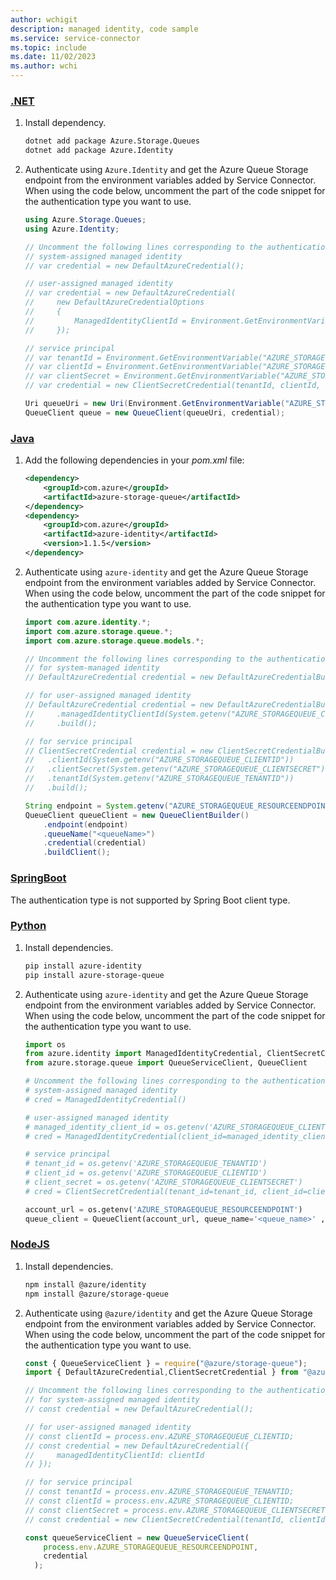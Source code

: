```yaml
---
author: wchigit
description: managed identity, code sample
ms.service: service-connector
ms.topic: include
ms.date: 11/02/2023
ms.author: wchi
---
```


### [.NET](#tab/dotnet)

1. Install dependency.
    ```bash
    dotnet add package Azure.Storage.Queues
    dotnet add package Azure.Identity
    ```

1. Authenticate using `Azure.Identity` and get the Azure Queue Storage endpoint from the environment variables added by Service Connector. When using the code below, uncomment the part of the code snippet for the authentication type you want to use.
    
    ```csharp
    using Azure.Storage.Queues;
    using Azure.Identity;    
    
    // Uncomment the following lines corresponding to the authentication type you want to use.
    // system-assigned managed identity
    // var credential = new DefaultAzureCredential();
    
    // user-assigned managed identity
    // var credential = new DefaultAzureCredential(
    //     new DefaultAzureCredentialOptions
    //     {
    //         ManagedIdentityClientId = Environment.GetEnvironmentVariable("AZURE_STORAGEQUEUE_CLIENTID");
    //     });
    
    // service principal 
    // var tenantId = Environment.GetEnvironmentVariable("AZURE_STORAGEQUEUE_TENANTID");
    // var clientId = Environment.GetEnvironmentVariable("AZURE_STORAGEQUEUE_CLIENTID");
    // var clientSecret = Environment.GetEnvironmentVariable("AZURE_STORAGEQUEUE_CLIENTSECRET");
    // var credential = new ClientSecretCredential(tenantId, clientId, clientSecret);
    
    Uri queueUri = new Uri(Environment.GetEnvironmentVariable("AZURE_STORAGEQUEUE_RESOURCEENDPOINT"));
    QueueClient queue = new QueueClient(queueUri, credential);
    ```

### [Java](#tab/java)
1. Add the following dependencies in your *pom.xml* file:
    ```xml
    <dependency>
        <groupId>com.azure</groupId>
        <artifactId>azure-storage-queue</artifactId>
    </dependency>
    <dependency>
        <groupId>com.azure</groupId>
        <artifactId>azure-identity</artifactId>
        <version>1.1.5</version>
    </dependency>
    ```
1. Authenticate using `azure-identity` and get the Azure Queue Storage endpoint from the environment variables added by Service Connector. When using the code below, uncomment the part of the code snippet for the authentication type you want to use.
    ```java
    import com.azure.identity.*;
    import com.azure.storage.queue.*;
    import com.azure.storage.queue.models.*;
    
    // Uncomment the following lines corresponding to the authentication type you want to use.
    // for system-managed identity
    // DefaultAzureCredential credential = new DefaultAzureCredentialBuilder().build();

    // for user-assigned managed identity
    // DefaultAzureCredential credential = new DefaultAzureCredentialBuilder()
    //     .managedIdentityClientId(System.getenv("AZURE_STORAGEQUEUE_CLIENTID"))
    //     .build();

    // for service principal
    // ClientSecretCredential credential = new ClientSecretCredentialBuilder()
    //   .clientId(System.getenv("AZURE_STORAGEQUEUE_CLIENTID"))
    //   .clientSecret(System.getenv("AZURE_STORAGEQUEUE_CLIENTSECRET"))
    //   .tenantId(System.getenv("AZURE_STORAGEQUEUE_TENANTID"))
    //   .build();
    
    String endpoint = System.getenv("AZURE_STORAGEQUEUE_RESOURCEENDPOINT");
    QueueClient queueClient = new QueueClientBuilder()
        .endpoint(endpoint)
        .queueName("<queueName>")
        .credential(credential)
        .buildClient();
    ```

### [SpringBoot](#tab/springBoot)
The authentication type is not supported by Spring Boot client type.

### [Python](#tab/python)
1. Install dependencies.
    ```bash
    pip install azure-identity
    pip install azure-storage-queue
    ```
1. Authenticate using `azure-identity` and get the Azure Queue Storage endpoint from the environment variables added by Service Connector. When using the code below, uncomment the part of the code snippet for the authentication type you want to use.
    ```python
    import os
    from azure.identity import ManagedIdentityCredential, ClientSecretCredential
    from azure.storage.queue import QueueServiceClient, QueueClient
    
    # Uncomment the following lines corresponding to the authentication type you want to use.
    # system-assigned managed identity
    # cred = ManagedIdentityCredential()
    
    # user-assigned managed identity
    # managed_identity_client_id = os.getenv('AZURE_STORAGEQUEUE_CLIENTID')
    # cred = ManagedIdentityCredential(client_id=managed_identity_client_id)
    
    # service principal
    # tenant_id = os.getenv('AZURE_STORAGEQUEUE_TENANTID')
    # client_id = os.getenv('AZURE_STORAGEQUEUE_CLIENTID')
    # client_secret = os.getenv('AZURE_STORAGEQUEUE_CLIENTSECRET')
    # cred = ClientSecretCredential(tenant_id=tenant_id, client_id=client_id, client_secret=client_secret)

    account_url = os.getenv('AZURE_STORAGEQUEUE_RESOURCEENDPOINT')
    queue_client = QueueClient(account_url, queue_name='<queue_name>' ,credential=cred)
    ```

### [NodeJS](#tab/nodejs)
1. Install dependencies.
    ```bash
    npm install @azure/identity
    npm install @azure/storage-queue
    ```
1. Authenticate using `@azure/identity` and get the Azure Queue Storage endpoint from the environment variables added by Service Connector. When using the code below, uncomment the part of the code snippet for the authentication type you want to use.
    
    ```javascript
    const { QueueServiceClient } = require("@azure/storage-queue");
    import { DefaultAzureCredential,ClientSecretCredential } from "@azure/identity";
    
    // Uncomment the following lines corresponding to the authentication type you want to use.
    // for system-assigned managed identity
    // const credential = new DefaultAzureCredential();
    
    // for user-assigned managed identity
    // const clientId = process.env.AZURE_STORAGEQUEUE_CLIENTID;
    // const credential = new DefaultAzureCredential({
    //     managedIdentityClientId: clientId
    // });
    
    // for service principal
    // const tenantId = process.env.AZURE_STORAGEQUEUE_TENANTID;
    // const clientId = process.env.AZURE_STORAGEQUEUE_CLIENTID;
    // const clientSecret = process.env.AZURE_STORAGEQUEUE_CLIENTSECRET;
    // const credential = new ClientSecretCredential(tenantId, clientId, clientSecret);

    const queueServiceClient = new QueueServiceClient(
        process.env.AZURE_STORAGEQUEUE_RESOURCEENDPOINT,
        credential
      );
    ```
